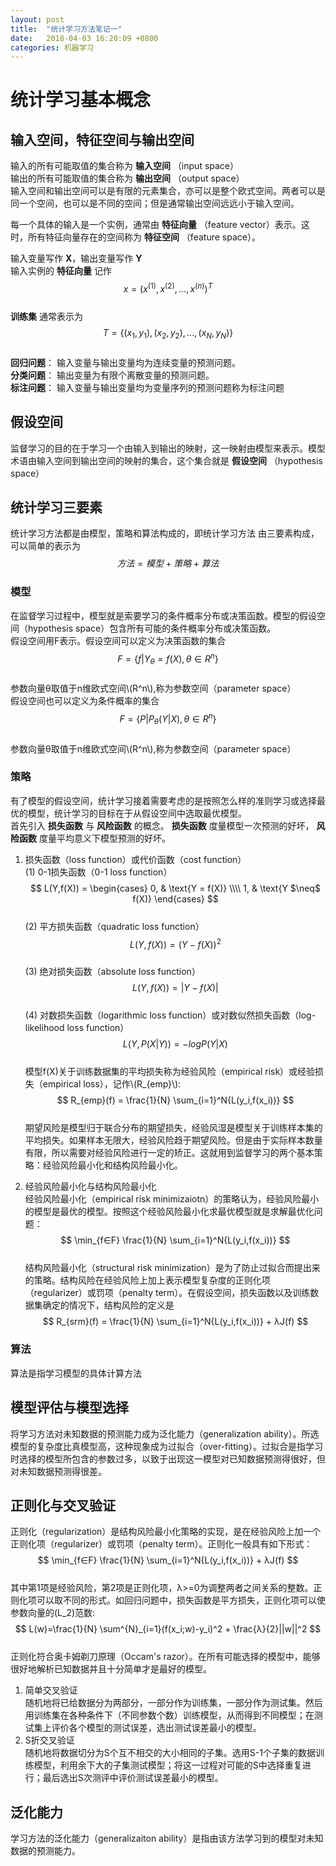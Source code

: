 ```yaml
---
layout: post
title:  "统计学习方法笔记一"
date:   2018-04-03 16:20:09 +0800
categories: 机器学习
---
```


# 统计学习基本概念 #
## 输入空间，特征空间与输出空间 ##
输入的所有可能取值的集合称为 **输入空间** （input space）   
输出的所有可能取值的集合称为 **输出空间** （output space）  
输入空间和输出空间可以是有限的元素集合，亦可以是整个欧式空间。两者可以是同一个空间，也可以是不同的空间；但是通常输出空间远远小于输入空间。  
  
每一个具体的输入是一个实例，通常由 **特征向量** （feature vector）表示。这时，所有特征向量存在的空间称为 **特征空间** （feature space）。

输入变量写作 **X**，输出变量写作 **Y**  
输入实例的 **特征向量** 记作  
	$$ x=(x^{(1)},x^{(2)},...,x^{(n)})^T $$  
**训练集** 通常表示为  
	$$ T=\lbrace(x_1,y_1),(x_2,y_2),...,(x_N,y_N)\rbrace $$  
**回归问题**： 输入变量与输出变量均为连续变量的预测问题。  
**分类问题**： 输出变量为有限个离散变量的预测问题。  
**标注问题**： 输入变量与输出变量均为变量序列的预测问题称为标注问题  

## 假设空间 ##
监督学习的目的在于学习一个由输入到输出的映射，这一映射由模型来表示。模型术语由输入空间到输出空间的映射的集合，这个集合就是 **假设空间** （hypothesis space）  

## 统计学习三要素 ##
统计学习方法都是由模型，策略和算法构成的，即统计学习方法 由三要素构成，可以简单的表示为  
$$方法 = 模型 + 策略 + 算法$$   
### 模型 ###
在监督学习过程中，模型就是索要学习的条件概率分布或决策函数。模型的假设空间（hypothesis space）包含所有可能的条件概率分布或决策函数。   
假设空间用F表示。假设空间可以定义为决策函数的集合  
	$$ F= \lbrace f|Y_θ=f(X), θ∈R^n \rbrace $$  
参数向量θ取值于n维欧式空间\\(R^n\\),称为参数空间（parameter space）  
假设空间也可以定义为条件概率的集合  
	$$ F= \lbrace P|P_θ(Y|X), θ∈R^n \rbrace $$  
参数向量θ取值于n维欧式空间\\(R^n\\),称为参数空间（parameter space） 
### 策略 ###
有了模型的假设空间，统计学习接着需要考虑的是按照怎么样的准则学习或选择最优的模型，统计学习的目标在于从假设空间中选取最优模型。  
首先引入 **损失函数** 与 **风险函数** 的概念。 **损失函数** 度量模型一次预测的好坏， **风险函数** 度量平均意义下模型预测的好坏。  
1. 损失函数（loss function）或代价函数（cost function）    
(1) 0-1损失函数（0-1 loss function）  
	$$
	L(Y,f(X)) =
	\begin{cases}
	0, & \text{Y = f(X)}  \\\\
	1, & \text{Y $\neq$ f(X)}
	\end{cases}
	$$  
(2) 平方损失函数（quadratic loss function）  
	$$ L(Y,f(X)) = (Y-f(X))^2 $$  
(3) 绝对损失函数（absolute loss function）    
	$$ L(Y,f(X)) = |Y-f(X)| $$  
(4) 对数损失函数（logarithmic loss function）或对数似然损失函数（log-likelihood loss function）    
	$$ L(Y,P(X|Y)) = -log{P(Y|X)} $$  
模型f(X)关于训练数据集的平均损失称为经验风险（empirical risk）或经验损失（empirical loss），记作\\(R_{emp}\\):  
	$$ 
	R_{emp}(f) = \frac{1}{N} \sum_{i=1}^N{L(y_i,f(x_i))}
	$$  
期望风险是模型归于联合分布的期望损失，经验风湿是模型关于训练样本集的平均损失。如果样本无限大，经验风险趋于期望风险。但是由于实际样本数量有限，所以需要对经验风险进行一定的矫正。这就用到监督学习的两个基本策略：经验风险最小化和结构风险最小化。  

2. 经验风险最小化与结构风险最小化  
经验风险最小化（empirical risk minimizaiotn）的策略认为，经验风险最小的模型是最优的模型。按照这个经验风险最小化求最优模型就是求解最优化问题：  
	$$ \min_{f∈F} \frac{1}{N} \sum_{i=1}^N{L(y_i,f(x_i))} $$  
结构风险最小化（structural risk minimization）是为了防止过拟合而提出来的策略。结构风险在经验风险上加上表示模型复杂度的正则化项（regularizer）或罚项（penalty term）。在假设空间，损失函数以及训练数据集确定的情况下，结构风险的定义是  
	$$ R_{srm}(f) =  \frac{1}{N} \sum_{i=1}^N{L(y_i,f(x_i))} + λJ(f) $$  

### 算法 ###
算法是指学习模型的具体计算方法  

## 模型评估与模型选择 ## 
将学习方法对未知数据的预测能力成为泛化能力（generalization ability）。所选模型的复杂度比真模型高，这种现象成为过拟合（over-fitting）。过拟合是指学习时选择的模型所包含的参数过多，以致于出现这一模型对已知数据预测得很好，但对未知数据预测得很差。  

## 正则化与交叉验证
正则化（regularization）是结构风险最小化策略的实现，是在经验风险上加一个正则化项（regularizer）或罚项（penalty term）。正则化一般具有如下形式：  
	$$ \min_{f∈F} \frac{1}{N} \sum_{i=1}^N{L(y_i,f(x_i))} + λJ(f) $$  
其中第1项是经验风险，第2项是正则化项，λ>=0为调整两者之间关系的整数。正则化项可以取不同的形式。如回归问题中，损失函数是平方损失，正则化项可以使参数向量的\(L_2\)范数:
	$$ L(w)=\frac{1}{N} \sum^{N}_{i=1}(f(x_i;w)-y_i)^2 + \frac{λ}{2}||w||^2 $$  
正则化符合奥卡姆剃刀原理（Occam's razor）。在所有可能选择的模型中，能够很好地解析已知数据并且十分简单才是最好的模型。  

1. 简单交叉验证  
随机地将已给数据分为两部分，一部分作为训练集，一部分作为测试集。然后用训练集在各种条件下（不同参数个数）训练模型，从而得到不同模型；在测试集上评价各个模型的测试误差，选出测试误差最小的模型。
2. S折交叉验证  
随机地将数据切分为S个互不相交的大小相同的子集。选用S-1个子集的数据训练模型，利用余下大的子集测试模型；将这一过程对可能的S中选择重复进行；最后选出S次测评中评价测试误差最小的模型。

## 泛化能力 ##
学习方法的泛化能力（generalizaiton ability）是指由该方法学习到的模型对未知数据的预测能力。


  



 







  